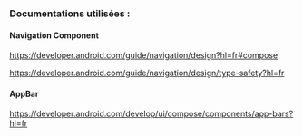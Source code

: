### Documentations utilisées :


#### Navigation Component
https://developer.android.com/guide/navigation/design?hl=fr#compose

https://developer.android.com/guide/navigation/design/type-safety?hl=fr


#### AppBar
https://developer.android.com/develop/ui/compose/components/app-bars?hl=fr